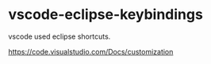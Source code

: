 # vscode-eclipse-keybindings
vscode used eclipse shortcuts.



https://code.visualstudio.com/Docs/customization

